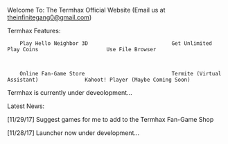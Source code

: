 








Welcome To: The Termhax Official Website
(Email us at theinfinitegang0@gmail.com)

Termhax Features:

        Play Hello Neighbor 3D                           Get Unlimited Play Coins                      Use File Browser
        
        
        
        Online Fan-Game Store                            Termite (Virtual Assistant)               Kahoot! Player (Maybe Coming Soon)      







Termhax is currently under deveolopment...

Latest News:

[11/29/17] Suggest games for me to add to the Termhax Fan-Game Shop

[11/28/17] Launcher now under development...
